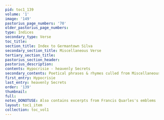 ```yaml
---
pid: toc1_139
volume: '1'
image: '149'
pastorius_page_numbers: '70'
older_pastorius_page_numbers: 
type: Indices
secondary_type: Verse
toc_title: 
section_title: Index to Germantown Silva
secondary_section_title: Miscellaneous Verse
tertiary_section_title: 
pastorius_section_header: 
pastorius_description: 
contents: Hypocrisie - heavenly Secrets
secondary_contents: Poetical phrases & rhymes culled from Miscellaneous Verse
first_entry: Hypocrisie
last_entry: heavenly Secrets
order: '139'
thumbnail: 
full: 
notes_DONOTUSE: Also contains excerpts from Francis Quarles's emblems
layout: toc1_item
collection: toc_vol1
---
```

